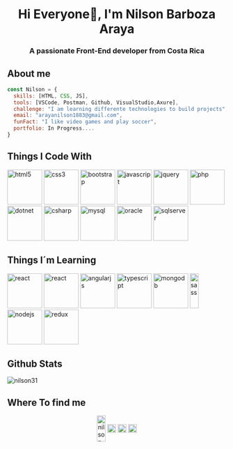 
<h1 align="center">Hi Everyone👋, I'm Nilson Barboza Araya</h1>
<h3 align="center">A passionate Front-End developer from Costa Rica</h3>

## About me
```javascript
const Nilson = {
  skills: [HTML, CSS, JS],
  tools: [VSCode, Postman, Github, VisualStudio,Axure], 
  challenge: "I am learning differente technologies to build projects",
  email: "arayanilson1883@gmail.com",
  funFact: "I like video games and play soccer",
  portfolio: In Progress....
}
```
## Things I Code With
<p align="left">
<img src="https://devicons.github.io/devicon/devicon.git/icons/html5/html5-original-wordmark.svg" alt="html5" width="80" height="80"/> 
<img src="https://devicons.github.io/devicon/devicon.git/icons/css3/css3-original-wordmark.svg" alt="css3" width="80" height="80"/>
<img src="https://devicons.github.io/devicon/devicon.git/icons/bootstrap/bootstrap-plain.svg" alt="bootstrap" width="80" height="80"/> 
<img src="https://devicons.github.io/devicon/devicon.git/icons/javascript/javascript-original.svg" alt="javascript" width="80" height="80"/>     
<img src="https://devicons.github.io/devicon/devicon.git/icons/jquery/jquery-plain-wordmark.svg" alt="jquery" width="80" height="80"/>
<img src="https://devicons.github.io/devicon/devicon.git/icons/php/php-original.svg" alt="php" width="80" height="80"/> 
<img src="https://devicons.github.io/devicon/devicon.git/icons/dot-net/dot-net-original-wordmark.svg" alt="dotnet" width="80" height="80"/> 
<img src="https://devicons.github.io/devicon/devicon.git/icons/csharp/csharp-original.svg" alt="csharp" width="80" height="80"/> 
<img src="https://devicons.github.io/devicon/devicon.git/icons/mysql/mysql-original-wordmark.svg" alt="mysql" width="80" height="80"/>
<img src="https://devicons.github.io/devicon/devicon.gi/icons/oracle/oracle-original.svg" alt="oracle" width="80" height="80"/> 
<img src="https://img.icons8.com/color/48/000000/microsoft-sql-server.png" alt="sqlserver" width="80" height="80"/>
</p>

## Things I´m Learning
<p align="left">
<img src="https://devicons.github.io/devicon/devicon.git/icons/react/react-original-wordmark.svg" alt="react" width="80" height="80"/> 
<img src="https://devicons.github.io/devicon/devicon.git/icons/vuejs/vuejs-original-wordmark.svgg" alt="react" width="80" height="80"/> 
<img src="https://devicons.github.io/devicon/devicon.git/icons/angularjs/angularjs-original.svg" alt="angularjs" width="80" height="80"/> 
<img src="https://devicons.github.io/devicon/devicon.git/icons/typescript/typescript-original.svg" alt="typescript" width="80" height="80"/> 
<img src="https://devicons.github.io/devicon/devicon.git/icons/mongodb/mongodb-original-wordmark.svg" alt="mongodb" width="80" height="80"/> 
<img src="https://devicons.github.io/devicon/devicon.git/icons/sass/sass-original.svg" alt="sass" width="20" height="80"/> 
<img src="https://devicons.github.io/devicon/devicon.git/icons/nodejs/nodejs-original-wordmark.svg" alt="nodejs" width="80" height="80"/> 
<img src="https://devicons.github.io/devicon/devicon.git/icons/redux/redux-original.svg" alt="redux" width="80" height="80"/>
</p>

## Github Stats
<p align="left"> 
<img src="https://github-readme-stats.vercel.app/api?username=nilson31&show_icons=true" alt="nilson31" /> 
</p>

## Where To find me
<p align="center">
<a href="https://linkedin.com/in/nilson-barboza-araya-4a98a5a5" target="blank"><img align="center" src="https://cdn.jsdelivr.net/npm/simple-icons@3.0.1/icons/linkedin.svg" alt="nilson-barboza-araya-4a98a5a5" height="60" width="20" /></a>
<a href="https://stackoverflow.com/users/nilson-barboza" target="blank"><img align="center" src="https://cdn.jsdelivr.net/npm/simple-icons@3.0.1/icons/stackoverflow.svg" alt="nilson-barboza" height="20" width="20" /></a>
<a href="https://fb.com/nino.barbozaaraya" target="blank"><img align="center" src="https://cdn.jsdelivr.net/npm/simple-icons@3.0.1/icons/facebook.svg" alt="nino.barbozaaraya" height="20" width="20" /></a>
<a href="https://instagram.com/nil_barboza" target="blank"><img align="center" src="https://cdn.jsdelivr.net/npm/simple-icons@3.0.1/icons/instagram.svg" alt="nil_barboza" height="20" width="20" /></a>
</p>
